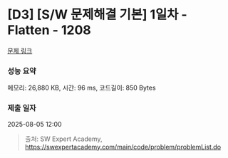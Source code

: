 # [D3] [S/W 문제해결 기본] 1일차 - Flatten - 1208 

[문제 링크](https://swexpertacademy.com/main/code/problem/problemDetail.do?contestProbId=AV139KOaABgCFAYh) 

### 성능 요약

메모리: 26,880 KB, 시간: 96 ms, 코드길이: 850 Bytes

### 제출 일자

2025-08-05 12:00



> 출처: SW Expert Academy, https://swexpertacademy.com/main/code/problem/problemList.do